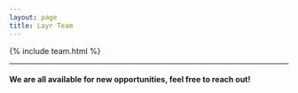 ```yaml
---
layout: page
title: Layr Team
---
```


{% include team.html %}

---
#### We are all available for new opportunities, feel free to reach out!